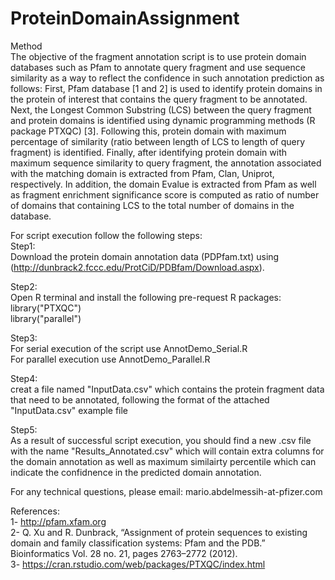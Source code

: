 # ProteinDomainAssignment

Method </br>
The objective of the fragment annotation script is to use protein domain databases such as Pfam to annotate query fragment and use sequence similarity as a way to reflect the confidence in such annotation prediction as follows: First, Pfam database [1 and 2] is used to identify protein domains in the protein of interest that contains the query fragment to be annotated. Next, the Longest Common Substring (LCS) between the query fragment and protein domains is identified using dynamic programming methods (R package PTXQC) [3]. Following this, protein domain with maximum percentage of similarity (ratio between length of LCS to length of query fragment) is identified. Finally, after identifying protein domain with maximum sequence similarity to query fragment, the annotation associated with the matching domain is extracted from Pfam, Clan, Uniprot, respectively. In addition, the domain Evalue is extracted from Pfam as well as fragment enrichment significance score is computed as ratio of number of domains that containing LCS to the total number of domains in the database.</br>


For script execution follow the following steps:</br>
Step1: </br>
Download the protein domain annotation data (PDPfam.txt) using (http://dunbrack2.fccc.edu/ProtCiD/PDBfam/Download.aspx).</br>

Step2:</br> 
Open R terminal and install the following pre-request R packages:</br>
       library("PTXQC")</br>
       library("parallel")</br>
       
Step3: </br>
      For serial execution of the script use AnnotDemo_Serial.R </br>
      For parallel execution use AnnotDemo_Parallel.R </br>
      
Step4:</br>
creat a file named "InputData.csv" which contains the protein fragment data that need to be annotated, following the format of the attached "InputData.csv" example file</br>

Step5: </br>
As a result of successful script execution, you should find a new .csv file with the name "Results_Annotated.csv" which will contain extra columns for the domain annotation as well as maximum similairty percentile which can indicate the confidnence in the predicted domain annotation.</br>

    
For any technical questions, please email: mario.abdelmessih-at-pfizer.com </br>


References: </br>
1-	http://pfam.xfam.org</br>
2-	Q. Xu and R. Dunbrack, “Assignment of protein sequences to existing domain and family classification systems: Pfam and the PDB.” Bioinformatics Vol. 28 no. 21, pages 2763–2772 (2012).</br>
3-	https://cran.rstudio.com/web/packages/PTXQC/index.html </br>


